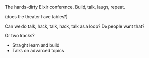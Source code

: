 The hands-dirty Elixir conference. Build, talk, laugh, repeat.

(does the theater have tables?)

Can we do talk, hack, talk, hack, talk as a loop?
Do people want that?

Or two tracks?

- Straight learn and build
- Talks on advanced topics
